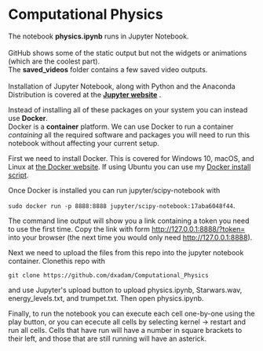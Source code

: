 # Computational Physics
The notebook **physics.ipynb** runs in Jupyter Notebook.<br><br>
GitHub shows some of the static output but not the widgets or animations (which are the coolest part).<br>The **saved_videos** folder contains a few saved video outputs.<br><br> Installation of Jupyter Notebook, along with Python and the Anaconda Distribution is covered at the __[Jupyter website](https://jupyter.readthedocs.io/en/latest/install.html#installing-jupyter-using-anaconda-and-conda)__ .  
  
Instead of installing all of these packages on your system you can instead use <strong>Docker</strong>.  
Docker is a <strong>container</strong> platform. We can use Docker to run a container <em>containing</em> all the required software and packages you will need to run this notebook without affecting your current setup.  

First we need to install Docker. This is covered for Windows 10, macOS, and Linux at [the Docker website](https://docs.docker.com/install). If using Ubuntu you can use my [Docker install script](https://github.com/dxAdam/Automation_Scripts/blob/master/install/install_docker.sh).  
  
Once Docker is installed you can run jupyter/scipy-notebook with  
  
`sudo docker run -p 8888:8888 jupyter/scipy-notebook:17aba6048f44`.

The command line output will show you a link containing a token you need to use the first time. Copy the link with form http://127.0.0.1:8888/?token=<token> into your browser (the next time you would only need http://127.0.0.1:8888).  
  
Next we need to upload the files from this repo into the jupyter notebook container. Clonethis repo with  
  
`git clone https://github.com/dxadam/Computational_Physics`  
  
and use Jupyter's upload button to upload physics.ipynb, Starwars.wav, energy_levels.txt, and trumpet.txt.  Then open physics.ipynb.  
  
Finally, to run the notebook you can execute each cell one-by-one using the play button, or you can ececute all cells by selecting kernel -> restart and run all cells. Cells that have run will have a number in square brackets to their left, and those that are still running will have an asterick.  
